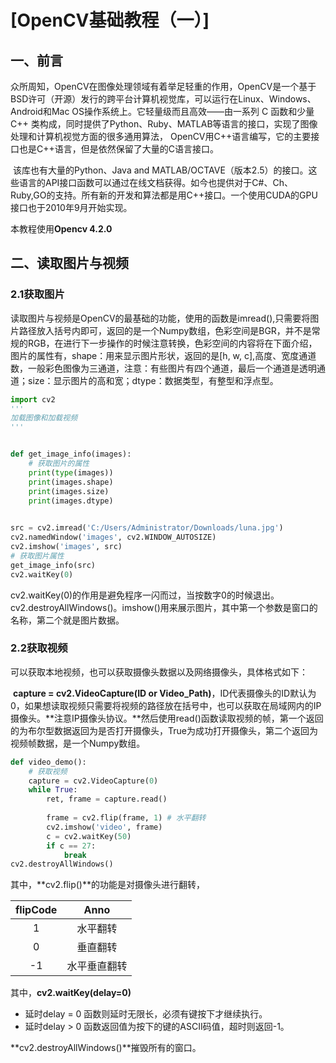 # [OpenCV基础教程（一）]

## 一、前言

​        众所周知，OpenCV在图像处理领域有着举足轻重的作用，OpenCV是一个基于BSD许可（开源）发行的跨平台计算机视觉库，可以运行在Linux、Windows、Android和Mac OS操作系统上。它轻量级而且高效——由一系列 C 函数和少量 C++ 类构成，同时提供了Python、Ruby、MATLAB等语言的接口，实现了图像处理和计算机视觉方面的很多通用算法，    OpenCV用C++语言编写，它的主要接口也是C++语言，但是依然保留了大量的C语言接口。

​        该库也有大量的Python、Java and MATLAB/OCTAVE（版本2.5）的接口。这些语言的API接口函数可以通过在线文档获得。如今也提供对于C#、Ch、Ruby,GO的支持。
​         所有新的开发和算法都是用C++接口。一个使用CUDA的GPU接口也于2010年9月开始实现。

本教程使用**Opencv 4.2.0**

##  二、读取图片与视频

### 2.1获取图片

​        读取图片与视频是OpenCV的最基础的功能，使用的函数是imread(),只需要将图片路径放入括号内即可，返回的是一个Numpy数组，色彩空间是BGR，并不是常规的RGB，在进行下一步操作的时候注意转换，色彩空间的内容将在下面介绍，图片的属性有，shape：用来显示图片形状，返回的是[h, w, c],高度、宽度通道数，一般彩色图像为三通道，注意：有些图片有四个通道，最后一个通道是透明通道；size：显示图片的高和宽；dtype：数据类型，有整型和浮点型。

```python
import cv2
'''
加载图像和加载视频
'''


def get_image_info(images):
    # 获取图片的属性
    print(type(images))
    print(images.shape)
    print(images.size)
    print(images.dtype)

    
src = cv2.imread('C:/Users/Administrator/Downloads/luna.jpg')
cv2.namedWindow('images', cv2.WINDOW_AUTOSIZE)
cv2.imshow('images', src)
# 获取图片属性
get_image_info(src)
cv2.waitKey(0)
```

​        cv2.waitKey(0)的作用是避免程序一闪而过，当按数字0的时候退出。cv2.destroyAllWindows()。imshow()用来展示图片，其中第一个参数是窗口的名称，第二个就是图片数据。

### 2.2获取视频

可以获取本地视频，也可以获取摄像头数据以及网络摄像头，具体格式如下：

​        **capture = cv2.VideoCapture(ID or Video_Path)**，ID代表摄像头的ID默认为0，如果想读取视频只需要将视频的路径放在括号中，也可以获取在局域网内的IP摄像头。**注意IP摄像头协议。**然后使用read()函数读取视频的帧，第一个返回的为布尔型数据返回为是否打开摄像头，True为成功打开摄像头，第二个返回为视频帧数据，是一个Numpy数组。

```python
def video_demo():
    # 获取视频
    capture = cv2.VideoCapture(0)
    while True:
        ret, frame = capture.read()
        
        frame = cv2.flip(frame, 1) # 水平翻转
        cv2.imshow('video', frame)
        c = cv2.waitKey(50)
        if c == 27:
            break
cv2.destroyAllWindows()
```

其中，**cv2.flip()**的功能是对摄像头进行翻转，

| flipCode |     Anno     |
| :------: | :----------: |
|    1     |   水平翻转   |
|    0     |   垂直翻转   |
|    -1    | 水平垂直翻转 |

其中，**cv2.waitKey(delay=0)** 

- 延时delay = 0 函数则延时无限长，必须有键按下才继续执行。 
- 延时delay > 0 函数返回值为按下的键的ASCII码值，超时则返回-1。

**cv2.destroyAllWindows()**摧毁所有的窗口。



